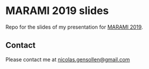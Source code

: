 # MARAMI 2019 slides

Repo for the slides of my presentation for [MARAMI 2019](https://iutdijon.u-bourgogne.fr/marami/program/).

## Contact

Please contact me at nicolas.gensollen@gmail.com
